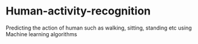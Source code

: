 # Human-activity-recognition
Predicting the action of human such as walking, sitting, standing etc using Machine learning algorithms
